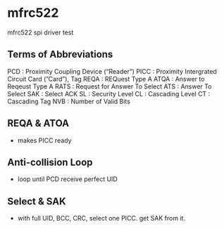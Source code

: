 # mfrc522
mfrc522 spi driver test

## Terms of Abbreviations
PCD : Proximity Coupling Device (“Reader”)
PICC : Proximity Intergrated Circuit Card (”Card”), Tag
REQA : REQuest Type A 
ATQA : Answer to Reqeust Type A 
RATS : Request for Answer To Select 
ATS : Answer To Select 
SAK : Select ACK 
SL : Security Level
CL : Cascading Level 
CT : Cascading Tag
NVB : Number of Valid Bits

## REQA & ATOA
- makes PICC ready 

## Anti-collision Loop 
- loop until PCD receive perfect UID

## Select & SAK
- with full UID, BCC, CRC, select one PICC. get SAK from it. 
